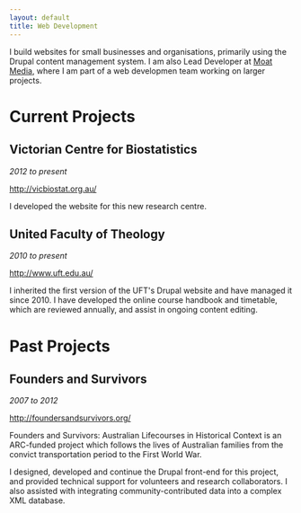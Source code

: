 ```yaml
---
layout: default
title: Web Development
---
```


I build websites for small businesses and organisations, primarily using the Drupal content management system. I am also Lead Developer at [Moat Media](http://moatmedia.com.au/), where I am part of a web developmen team working on larger projects.

# Current Projects

## Victorian Centre for Biostatistics

_2012 to present_

<http://vicbiostat.org.au/>

I developed the website for this new research centre.

## United Faculty of Theology

_2010 to present_

<http://www.uft.edu.au/>

I inherited the first version of the UFT's Drupal website and have managed it since 2010. I have developed the online course handbook and timetable, which are reviewed annually, and assist in ongoing content editing.

# Past Projects

## Founders and Survivors

_2007 to 2012_

<http://foundersandsurvivors.org/>

Founders and Survivors: Australian Lifecourses in Historical Context is an ARC-funded project which follows the lives of Australian families from the convict transportation period to the First World War.

I designed, developed and continue the Drupal front-end for this project, and provided technical support for volunteers and research collaborators. I also assisted with integrating community-contributed data into a complex XML database.
